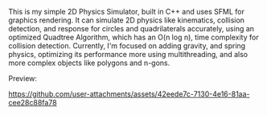 This is my simple 2D Physics Simulator, built in C++ and uses SFML for graphics rendering. 
It can simulate 2D physics like kinematics, collision detection, and response for circles and quadrilaterals accurately,
using an optimized Quadtree Algorithm, which has an O(n log n), time complexity for collision detection. 
Currently, I'm focused on adding gravity, and spring physics, optimizing its performance more using multithreading, and also 
more complex objects like polygons and n-gons.

Preview:

https://github.com/user-attachments/assets/42eede7c-7130-4e16-81aa-cee28c88fa78




